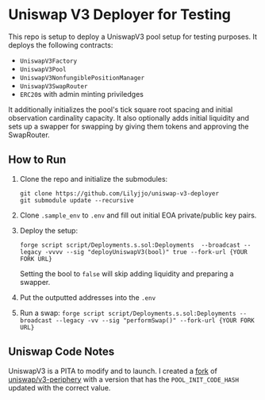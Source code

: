 # Uniswap V3 Deployer for Testing

This repo is setup to deploy a UniswapV3 pool setup for testing purposes. It deploys the following contracts:
- `UniswapV3Factory`
- `UniswapV3Pool`
- `UniswapV3NonfungiblePositionManager`
- `UniswapV3SwapRouter`
- `ERC20`s with admin minting priviledges

It additionally initializes the pool's tick square root spacing and initial observation cardinality capacity. It also optionally adds initial liquidity and sets up a swapper for swapping by giving them tokens and approving the SwapRouter. 

## How to Run
1. Clone the repo and initialize the submodules:
    ```
    git clone https://github.com/Lilyjjo/uniswap-v3-deployer
    git submodule update --recursive
    ```

2. Clone `.sample_env` to `.env` and fill out initial EOA private/public key pairs.
3. Deploy the setup:
    ```
    forge script script/Deployments.s.sol:Deployments  --broadcast --legacy -vvvv --sig "deployUniswapV3(bool)" true --fork-url {YOUR FORK URL}
    ```
    Setting the bool to `false` will skip adding liquidity and preparing a swapper. 

4. Put the outputted addresses into the `.env`

5. Run a swap:
        ```
        forge script script/Deployments.s.sol:Deployments --broadcast --legacy -vv --sig "performSwap()" --fork-url {YOUR FORK URL}
        ```

## Uniswap Code Notes
UniswapV3 is a PITA to modify and to launch. I created a [fork](https://github.com/Lilyjjo/univ3-0.8-periphery-codehash-fixed) of [uniswap/v3-periphery](https://github.com/Lilyjjo/univ3-0.8-periphery-codehash-fixed) with a version that has the `POOL_INIT_CODE_HASH` updated with the correct value.
